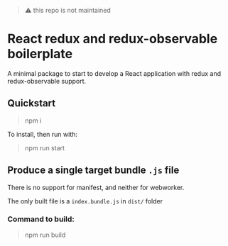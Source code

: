 > :warning: this repo is not maintained

# React redux and redux-observable boilerplate

A minimal package to start to develop a React application with redux
and redux-observable support.

## Quickstart

> npm i

To install, then run with:

> npm run start

## Produce a single target bundle `.js` file

There is no support for manifest, and neither for webworker.

The only built file is a `index.bundle.js` in `dist/` folder

### Command to build:

> npm run build
